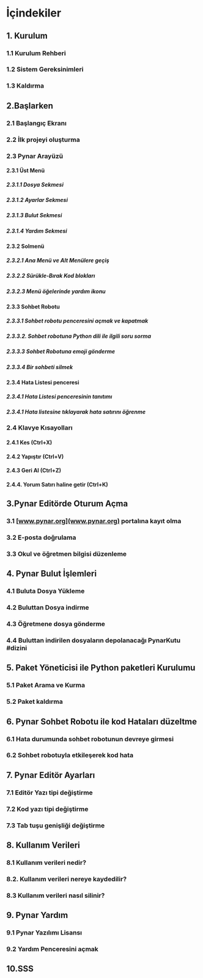 # İçindekiler

## 1. Kurulum

###     1.1 Kurulum Rehberi

###     1.2 Sistem Gereksinimleri

###     1.3 Kaldırma

## 2.Başlarken

###     2.1 Başlangıç Ekranı

###     2.2 İlk projeyi oluşturma

###     2.3 Pynar Arayüzü

####         2.3.1 Üst Menü

#####             2.3.1.1 Dosya Sekmesi

#####             2.3.1.2 Ayarlar Sekmesi

#####             2.3.1.3 Bulut Sekmesi

#####             2.3.1.4 Yardım Sekmesi

####         2.3.2 Solmenü

#####             2.3.2.1 Ana Menü ve Alt Menülere geçiş

#####             2.3.2.2 Sürükle-Bırak Kod blokları

#####             2.3.2.3 Menü öğelerinde yardım ikonu

####         2.3.3 Sohbet Robotu

#####             2.3.3.1 Sohbet robotu penceresini açmak ve kapatmak

#####             2.3.3.2. Sohbet robotuna Python dili ile ilgili soru sorma

#####             2.3.3.3 Sohbet Robotuna emoji gönderme

#####             2.3.3.4 Bir sohbeti silmek

####         2.3.4 Hata Listesi penceresi

#####             2.3.4.1 Hata Listesi penceresinin tanıtımı

#####             2.3.4.1 Hata listesine tıklayarak hata satırını öğrenme

###     2.4 Klavye Kısayolları

####         2.4.1 Kes (Ctrl+X)

####         2.4.2 Yapıştır (Ctrl+V)

####         2.4.3 Geri Al (Ctrl+Z)

####         2.4.4. Yorum Satırı haline getir (Ctrl+K)

## 3.Pynar Editörde Oturum Açma

###     3.1 [www.pynar.org](www.pynar.org) portalına kayıt olma

###     3.2 E-posta doğrulama

###     3.3 Okul ve öğretmen bilgisi düzenleme

## 4. Pynar Bulut İşlemleri

###     4.1 Buluta Dosya Yükleme

###     4.2 Buluttan Dosya indirme

###     4.3 Öğretmene dosya gönderme

###     4.4 Buluttan indirilen dosyaların depolanacağı PynarKutu #dizini

## 5. Paket Yöneticisi ile Python paketleri Kurulumu

###     5.1 Paket Arama ve Kurma

###     5.2 Paket kaldırma

## 6. Pynar Sohbet Robotu ile kod Hataları düzeltme

###     6.1 Hata durumunda sohbet robotunun devreye girmesi

###     6.2 Sohbet robotuyla etkileşerek kod hata

## 7. Pynar Editör Ayarları

###     7.1 Editör Yazı tipi değiştirme

###     7.2 Kod yazı tipi değiştirme

###     7.3 Tab tuşu genişliği değiştirme

## 8. Kullanım Verileri

###     8.1 Kullanım verileri nedir?

###     8.2. Kullanım verileri nereye kaydedilir?

###     8.3 Kullanım verileri nasıl silinir?

## 9. Pynar Yardım

###     9.1 Pynar Yazılımı Lisansı

###     9.2 Yardım Penceresini açmak

## 10.SSS

